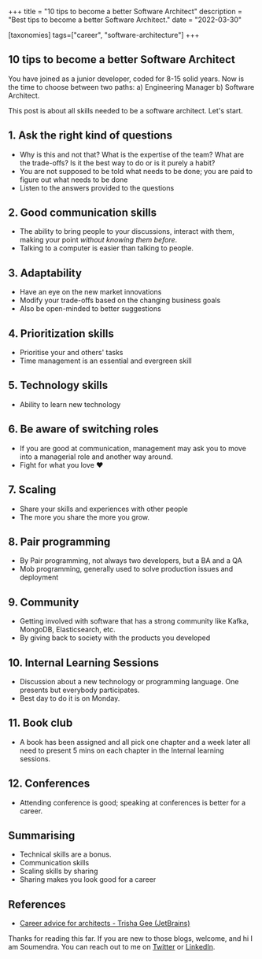 +++
title = "10 tips to become a better Software Architect"
description = "Best tips to become a better Software Architect."
date = "2022-03-30"

[taxonomies]
tags=["career", "software-architecture"]
+++
## 10 tips to become a better Software Architect

You have joined as a junior developer, coded for 8-15 solid years. Now is the time to choose between two paths: a) Engineering Manager b) Software Architect.

This post is about all skills needed to be a software architect. Let's start.

## 1. Ask the right kind of questions

- Why is this and not that? What is the expertise of the team? What are the trade-offs? Is it the best way to do or is it purely a habit?
- You are not supposed to be told what needs to be done; you are paid to figure out what needs to be done
- Listen to the answers provided to the questions

## 2. Good communication skills

- The ability to bring people to your discussions, interact with them, making your point *without knowing them before*.
- Talking to a computer is easier than talking to people.

## 3. Adaptability

- Have an eye on the new market innovations
- Modify your trade-offs based on the changing business goals
- Also be open-minded to better suggestions

## 4. Prioritization skills

- Prioritise your and others' tasks
- Time management is an essential and evergreen skill

## 5. Technology skills

- Ability to learn new technology

## 6. Be aware of switching roles

- If you are good at communication, management may ask you to move into a managerial role and another way around.
- Fight for what you love ❤️

## 7. Scaling

- Share your skills and experiences with other people
- The more you share the more you grow.

## 8. Pair programming

- By Pair programming, not always two developers, but a BA and a QA
- Mob programming, generally used to solve production issues and deployment

## 9. Community

- Getting involved with software that has a strong community like Kafka, MongoDB, Elasticsearch, etc.
- By giving back to society with the products you developed 

## 10. Internal Learning Sessions

- Discussion about a new technology or programming language. One presents but everybody participates.
- Best day to do it is on Monday.

## 11. Book club

- A book has been assigned and all pick one chapter and a week later all need to present 5 mins on each chapter in the Internal learning sessions.

## 12. Conferences

- Attending conference is good; speaking at conferences is better for a career.
    
## Summarising

- Technical skills are a bonus.
- Communication skills
- Scaling skills by sharing
- Sharing makes you look good for a career

## References

- [Career advice for architects - Trisha Gee (JetBrains)](https://learning.oreilly.com/videos/oreilly-software-architecture/9781492050506/9781492050506-video324057/)

Thanks for reading this far. If you are new to those blogs, welcome, and hi I am Soumendra. You can reach out to me on [Twitter](https://twitter.com/soumendrak_) or [LinkedIn](https://www.linkedin.com/in/soumendrak/).